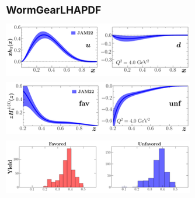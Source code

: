 # WormGearLHAPDF









![plot](./results/gallery/lhapdf-transversity-Q2=4.00000-bands.png)


![plot](./results/gallery/lhapdf-collinspi-Q2=4.00000-bands.png)

![plot](./results/gallery/lhapdf-collinspi-widths.png)

